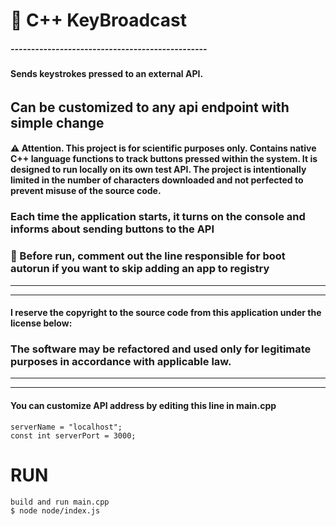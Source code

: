 # :ghost: C++ KeyBroadcast
##### ------------------------------------------------
#### Sends keystrokes pressed to an external API.
###### 
## Can be customized to any api endpoint with simple change
#### :warning: Attention. This project is for scientific purposes only. Contains native C++ language functions to track buttons pressed within the system. It is designed to run locally on its own test API. The project is intentionally limited in the number of characters downloaded and not perfected to prevent misuse of the source code. 
### Each time the application starts, it turns on the console and informs about sending buttons to the API
### :space_invader: Before run, comment out the line responsible for boot autorun if you want to skip adding an app to registry 
------------------------------------------------------------------------
------------------------------------------------------------------------

#### I reserve the copyright to the source code from this application under the license below:
###  The software may be refactored and used only for legitimate purposes in accordance with applicable law.


-------------------------------------------------------------------------
-------------------------------------------------------------------------



#### You can customize API address by editing this line in main.cpp
````
serverName = "localhost";
const int serverPort = 3000;
````


# RUN
````
build and run main.cpp
$ node node/index.js
````
